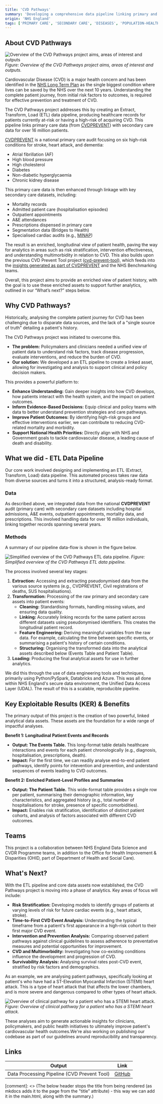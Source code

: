 ```yaml
---
title: 'CVD Pathways'
summary: 'Developing a comprehensive data pipeline linking primary and secondary care data, for over 16 million patients, to enable advanced analytics on Cardiovascular Disease (CVD) prevention, progression, and outcomes.'
origin: 'NHS England'
tags: ['PRIMARY CARE', 'SECONDARY CARE', 'DISEASES', 'POPULATION-HEALTH', 'LINKAGE', 'PYTHON', 'RAP', 'STRUCTURED-DATA', 'WIP']
---
```


## About CVD Pathways

![Overview of the CVD Pathways project aims, areas of interest and outputs](../images/cvd_pathways_project_overview.png)
*Figure: Overview of the CVD Pathways project aims, areas of interest and outputs.*

Cardiovascular Disease (CVD) is a major health concern and has been identified in the [NHS Long Term Plan](https://www.longtermplan.nhs.uk/) as the single biggest condition where lives can be saved by the NHS over the next 10 years. Understanding the complete patient journey, from initial risk factors to outcomes, is required for effective prevention and treatment of CVD.

The CVD Pathways project addresses this by creating an Extract, Transform, Load (ETL) data pipeline, producing healthcare records for patients currently at-risk or having a high-risk of acquiring CVD. This pipeline links primary care data (from [CVDPREVENT](https://www.cvdprevent.nhs.uk/)) with secondary care data for over 16 million patients.

[CVDPREVENT](https://www.cvdprevent.nhs.uk/) is a national primary care audit focusing on six high-risk conditions for stroke, heart attack, and dementia:

* Atrial fibrillation (AF)
* High blood pressure
* High cholesterol
* Diabetes
* Non-diabetic hyperglycaemia
* Chronic kidney disease

This primary care data is then enhanced through linkage with key secondary care datasets, including:

* Mortality records
* Admitted patient care (hospitalisation episodes)
* Outpatient appointments
* A&E attendances
* Prescriptions dispensed in primary care
* Segmentation data (Bridges to Health)
* Specialised cardiac audits (e.g., [MINAP](https://www.nicor.org.uk/national-cardiac-audit-programme/heart-attack-audit-minap))

The result is an enriched, longitudinal view of patient health, paving the way for analytics in areas such as risk stratification, intervention effectiveness, and understanding multimorbidity in relation to CVD. This also builds upon the previous CVD Prevent Tool project ([cvd-prevent-tool](https://github.com/NHSDigital/cvd-prevent-tool/)), which feeds into the [insights generated as part of CVDPREVENT](https://data.cvdprevent.nhs.uk/insights) and the NHS Benchmarking teams.

Overall, this project aims to provide an enriched view of patient history, with the goal is to use these enriched assets to support further analytics, outlined in our “What’s next?” steps below.


## Why CVD Pathways?

Historically, analysing the complete patient journey for CVD has been challenging due to disparate data sources, and the lack of a "single source of truth" detailing a patient's history.

The CVD Pathways project was initiated to overcome this.

* **The problem:** Policymakers and clinicians needed a unified view of patient data to understand risk factors, track disease progression, evaluate interventions, and reduce the burden of CVD.
* **Our solution:** We developed a an ETL pipeline to create a linked asset, allowing for investigating and analysis to support clinical and policy decision makers.

This provides a powerful platform to:

* **Enhance Understanding:** Gain deeper insights into how CVD develops, how patients interact with the health system, and the impact on patient outcomes.
* **Inform Evidence-Based Decisions:** Equip clinical and policy teams with data to better understand prevention strategies and care pathways.
* **Improve Patient Outcomes:** By identifying high-risk groups and effective interventions earlier, we can contribute to reducing CVD-related mortality and morbidity.
* **Support National Health Priorities:** Directly align with NHS and Government goals to tackle cardiovascular disease, a leading cause of death and disability.

## What we did - ETL Data Pipeline

Our core work involved designing and implementing an ETL (Extract, Transform, Load) data pipeline. This automated process takes raw data from diverse sources and turns it into a structured, analysis-ready format.

### Data

As described above, we integrated data from the national **CVDPREVENT** audit (primary care) with secondary care datasets including hospital admissions, A&E events, outpatient appointments, mortality data, and prescriptions. This involved handling data for over 16 million individuals, linking together records spanning several years.

### Methods

A summary of our pipeline data-flow is shown in the figure below.

![Simplified overview of the CVD Pathways ETL data pipeline.](../images/cvd_pathways_pipeline_overview.png)
*Figure: Simplified overview of the CVD Pathways ETL data pipeline.*

The process involved several key stages:

1.  **Extraction:** Accessing and extracting pseudonymised data from the various source systems (e.g., CVDPREVENT, Civil registrations of deaths, SUS hospitalisations).
2.  **Transformation:** Processing of the raw primary and secondary care assets into patient events:
    * **Cleaning:** Standardising formats, handling missing values, and ensuring data quality.
    * **Linking:** Accurately linking records for the same patient across different datasets using pseudonymised identifiers. This creates the longitudinal patient record.
    * **Feature Engineering:** Deriving meaningful variables from the raw data. For example, calculating the time between specific events, or summarising a patient's history of certain conditions.
    * **Structuring:** Organising the transformed data into the analytical assets described below (Events Table and Patient Table).
3.  **Loading:** Producing the final analytical assets for use in further analytics.

We did this through the use of data engineering tools and techniques, primarily using Python/PySpark, Databricks and Azure. This was all done within NHS England's secure data environment, the Unified Data Access Layer (UDAL). The result of this is a scalable, reproducible pipeline. 

## Key Exploitable Results (KER) & Benefits

The primary output of this project is the creation of two powerful, linked analytical data assets. These assets are the foundation for a wide range of impactful analyses.

**Benefit 1: Longitudinal Patient Events and Records**

* **Output: The Events Table.** This long-format table details healthcare interactions and events for each patient chronologically (e.g., diagnosis, hospitalisation, prescriptions, death).
* **Impact:** For the first time, we can readily analyse end-to-end patient pathways, identify points for intevention and prevention, and understand sequences of events leading to CVD outcomes.

**Benefit 2: Enriched Patient-Level Profiles and Summaries**

* **Output: The Patient Table.** This wide-format table provides a single row per patient, summarising their demographic information, key characteristics, and aggregated history (e.g., total number of hospitalisations for stroke, presence of specific comorbidities).
* **Impact:** Enables risk stratification, identification of distinct patient cohorts, and analysis of factors associated with different CVD outcomes.

## Teams

This project is a collaboration between NHS England Data Science and CVDR Programme teams, in addition to the Office for Health Improvement & Disparities (OHID, part of Department of Health and Social Care).

## What's Next?

With the ETL pipeline and core data assets now established, the CVD Pathways project is moving into a phase of analytics. Key areas of focus will include:

*   **Risk Stratification:** Developing models to identify groups of patients at varying levels of risk for future cardiac events (e.g., heart attack, stroke).
*   **Time-to-First CVD Event Analysis:** Understanding the typical timeframe from a patient's first appearance in a high-risk cohort to their first major CVD event.
*   **Intervention and Prevention Analysis:** Comparing observed patient pathways against clinical guidelines to assess adherence to preventative measures and potential opportunities for improvement.
*   **CVD and Multimorbidity:** Investigating how co-existing conditions influence the development and progression of CVD.
*   **Survivability Analysis:** Analysing survival rates post-CVD event, stratified by risk factors and demographics.

As an example, we are analysing patient pathways, specifically looking at patient's who have had a ST-Elevation Myocardial Infarction (STEMI) heart attack. This is a type of heart attack that that affects the lower chambers, and is more severe and dangerous compared to other types of heart attack.

![Overview of clinical pathway for a patient who has a STEMI heart attack.](../images/cvd_pathways_stemi_pathway_example.png)
*Figure: Overview of clinical pathway for a patient who has a STEMI heart attack.*

These analyses aim to generate actionable insights for clinicians, policymakers, and public health initiatives to ultimately improve patient's cardiovascular health outcomes.We're also working on publishing our codebase as part of our guidelines around reproducibility and transparency.

## Links

Output|Link
---|---
Data Processing Pipeline (CVD Prevent Tool)|[GitHub](https://github.com/NHSDigital/cvd-prevent-tool/)

[comment]: <> (The below header stops the title from being rendered (as mkdocs adds it to the page from the "title" attribute) - this way we can add it in the main.html, along with the summary.)
#
